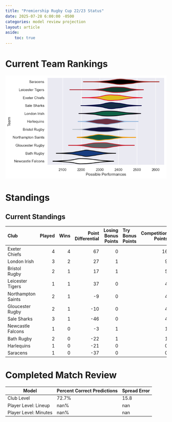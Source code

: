 ```yaml
---  
title: "Premiership Rugby Cup 22/23 Status"  
date: 2025-07-28 6:00:00 -0500  
categories: model review projection  
layout: article  
aside:  
    toc: true  
---
```

# Current Team Rankings


![Club Rankings](plots/rankings_Premiership_Rugby_Cup_2223.png)
# Standings

## Current Standings


| Club               |   Played |   Wins |   Point Differential |   Losing Bonus Points | Try Bonus Points   |   Competition Points |
|:-------------------|---------:|-------:|---------------------:|----------------------:|:-------------------|---------------------:|
| Exeter Chiefs      |        4 |      4 |                   67 |                     0 |                    |                   16 |
| London Irish       |        3 |      2 |                   27 |                     1 |                    |                    9 |
| Bristol Rugby      |        2 |      1 |                   17 |                     1 |                    |                    5 |
| Leicester Tigers   |        1 |      1 |                   37 |                     0 |                    |                    4 |
| Northampton Saints |        2 |      1 |                   -9 |                     0 |                    |                    4 |
| Gloucester Rugby   |        2 |      1 |                  -10 |                     0 |                    |                    4 |
| Sale Sharks        |        3 |      1 |                  -46 |                     0 |                    |                    4 |
| Newcastle Falcons  |        1 |      0 |                   -3 |                     1 |                    |                    1 |
| Bath Rugby         |        2 |      0 |                  -22 |                     1 |                    |                    1 |
| Harlequins         |        1 |      0 |                  -21 |                     0 |                    |                    0 |
| Saracens           |        1 |      0 |                  -37 |                     0 |                    |                    0 |



# Completed Match Review


| Model | Percent Correct Predictions | Spread Error |
| ------ | ------ | ------ |
| Club Level | 72.7% | 15.8 |
| Player Level: Lineup | nan% | nan |
| Player Level: Minutes | nan% | nan |

